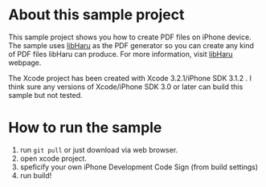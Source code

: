 About this sample project
=========================

This sample project shows you how to create PDF files on iPhone device. The sample uses [libHaru](http://libharu.org/ "libHaru") as the PDF generator so you can create any kind of PDF files libHaru can produce. For more information, visit [libHaru](http://libharu.org/ "libHaru") webpage. 

The Xcode project has been created with Xcode 3.2.1/iPhone SDK 3.1.2 . I think sure any versions of Xcode/iPhone SDK 3.0 or later can build this sample but not tested.


How to run the sample
=====================

1. run `git pull` or just download via web browser.
2. open xcode project.
3. speficify your own iPhone Development Code Sign (from build settings)
4. run build!


